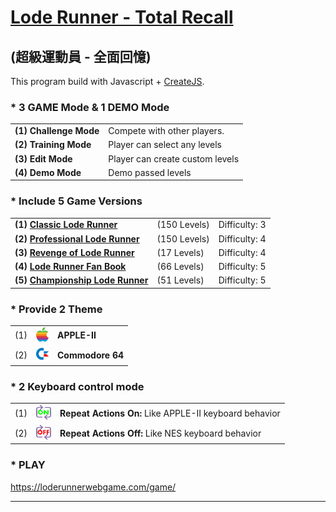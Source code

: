 <a target="_blank" href="http://loderunnerwebgame.com/LodeRunner/">Lode Runner - Total Recall</a>
=======================================
## (超級運動員 - 全面回憶)

This program build with Javascript + [CreateJS](http://www.createjs.com).

### * 3 GAME Mode & 1 DEMO Mode
<table>
<tr>
<td><b>(1) Challenge Mode</b></td> 
<td>Compete with other players.</td>
</tr>
<tr>
<td><b>(2) Training Mode</b></td> 
<td>Player can select any levels</td>
</tr>
<tr>
<td><b>(3) Edit Mode</b></td> 
<td>Player can create custom levels</td>
</tr>
<tr>
<td><b>(4) Demo Mode</b></td> 
<td>Demo passed levels</td>
</tr>

</table>

### * Include 5 Game Versions
<table>
<tr>
<td><b>(1) <a target="_blank" href="https://en.wikipedia.org/wiki/Lode_Runner">Classic Lode Runner</a></b></td>
<td>(150 Levels)</td>
<td>Difficulty: 3</td>
</tr>

<tr>
<td><b>(2) <a target="_blank" href="http://www.gb64.com/game.php?id=5906&d=42">Professional Lode Runner</a></b></td> 
<td>(150 Levels)</td>
<td>Difficulty: 4</td>
</tr>

<tr>
<td><b>(3) <a target="_blank" href="http://www.vizzed.com/play/revenge-of-lode-runner-appleii-online-apple-ii-6223-game">Revenge of Lode Runner</a></b></td> 
<td>(17 Levels)</td>
<td>Difficulty: 4</td>
</tr>

<tr>
<td><b>(4) <a target="_blank" href="http://www.spoonbillsoftware.com.au/loderunner.htm">Lode Runner Fan Book</a></b></td> 
<td>(66 Levels)</td>
<td>Difficulty: 5</td>
</tr>

<tr>
<td><b>(5) <a target="_blank" href="https://en.wikipedia.org/wiki/Championship_Lode_Runner">Championship Lode Runner</a></b></td> 
<td>(51 Levels)</td>
<td>Difficulty: 5</td>
</tr>
</table>

### * Provide 2 Theme
<table>
<tr>
<td valign="middle">(1)</td>
<td valign="middle"><img src="image/apple2.png" height="23" width="20"></td>
<td><b>APPLE-II</b></td> 
</tr>
<tr>
<td valign="middle">(2)</td>
<td valign="middle"><img src="image/commodore64.png" height="23" width="20"></td>
<td valign="middle"><b>Commodore 64</b></td> 
</tr>
</table>

### * 2 Keyboard control mode

<table>
<tr>
<td valign="middle">(1)</td>
<td valign="middle"><img src="image/repeatOn.png" height="24" width="24"></td>
<td valign="middle"><b>Repeat Actions On:</b> Like APPLE-II keyboard behavior</td> 
</tr>
<tr>
<td valign="middle">(2)</td>
<td valign="middle"><img src="image/repeatOff.png" height="24" width="24"></td>
<td valign="middle"><b>Repeat Actions Off:</b> Like NES keyboard behavior</td> 
</tr>
</table>


### * PLAY
<a target="_blank" href="https://loderunnerwebgame.com/game/">https://loderunnerwebgame.com/game/</a>

------------------------------------
